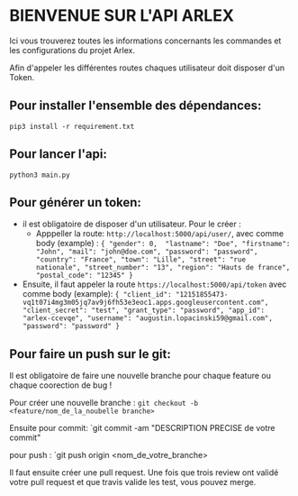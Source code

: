 # **BIENVENUE SUR L'API ARLEX**

Ici vous trouverez toutes les informations concernants les commandes et les configurations du projet Arlex.


Afin d'appeler les différentes routes chaques utilisateur doit disposer d'un Token.

**Pour installer l'ensemble des dépendances:**
--------------------------

`pip3 install -r requirement.txt`


**Pour lancer l'api:**
--------------------------

`python3 main.py`


**Pour générer un token:**
--------------------------

   - il est obligatoire de disposer d'un utilisateur. Pour le créer :
        - Apppeller la route: `http://localhost:5000/api/user/`, avec comme body (example) :
            `{ "gender": 0, 
            "lastname": "Doe",
            "firstname": "John",
            "mail": "john@doe.com",
            "password": "password",
            "country": "France",
            "town": "Lille",
            "street": "rue nationale",
            "street_number": "13",
            "region": "Hauts de france",
            "postal_code": "12345"
            }`
   - Ensuite, il faut appeler la route `https://localhost:5000/api/token` avec comme body (example):
       `{
       "client_id": "12151855473-vq1t07i4mg3m05jq7av9j6fh53e3eoc1.apps.googleusercontent.com",
       "client_secret": "test",
       "grant_type": "password",
       "app_id": "arlex-ccevqe",
       "username": "augustin.lopacinski59@gmail.com",
       "password": "password"
       }`
       
**Pour faire un push sur le git:**
--------------------------
  
  Il est obligatoire de faire une nouvelle branche pour chaque feature ou chaque coorection de bug ! 
  
  Pour créer une nouvelle branche : `git checkout -b <feature/nom_de_la_noubelle branche>`
  
  Ensuite pour commit: `git commit -am "DESCRIPTION PRECISE de votre commit"
  
  pour push : `git push origin <nom_de_votre_branche>
  
  Il faut ensuite créer une pull request. Une fois que trois review ont validé votre pull request et que travis valide les test, vous pouvez merge.
  

    
